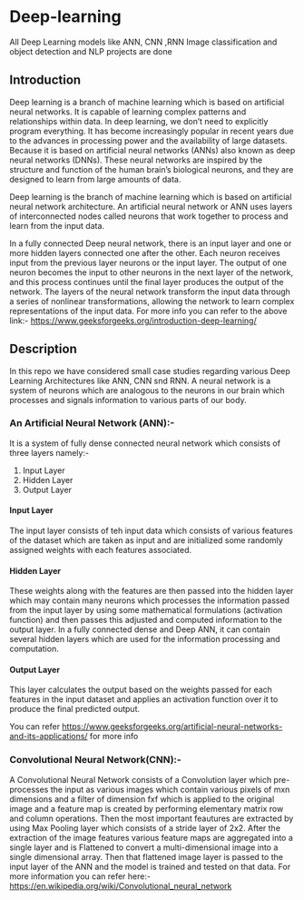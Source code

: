 # Deep-learning 
All Deep Learning models like ANN, CNN ,RNN Image classification and object detection and NLP projects are done

## Introduction
Deep learning is a branch of machine learning which is based on artificial neural networks. It is capable of learning complex patterns and relationships within data. In deep learning, we don’t need to explicitly program everything. It has become increasingly popular in recent years due to the advances in processing power and the availability of large datasets. Because it is based on artificial neural networks (ANNs) also known as deep neural networks (DNNs). These neural networks are inspired by the structure and function of the human brain’s biological neurons, and they are designed to learn from large amounts of data.

Deep learning is the branch of machine learning which is based on artificial neural network architecture. An artificial neural network or ANN uses layers of interconnected nodes called neurons that work together to process and learn from the input data.

In a fully connected Deep neural network, there is an input layer and one or more hidden layers connected one after the other. Each neuron receives input from the previous layer neurons or the input layer. The output of one neuron becomes the input to other neurons in the next layer of the network, and this process continues until the final layer produces the output of the network. The layers of the neural network transform the input data through a series of nonlinear transformations, allowing the network to learn complex representations of the input data. For more info you can refer to the above link:- https://www.geeksforgeeks.org/introduction-deep-learning/

## Description
In this repo we have considered small case studies regarding various Deep Learning Architectures like ANN, CNN snd RNN. A neural network is a system of neurons which are analogous to the neurons in our brain which processes and signals information to various parts of our body.

###  An Artificial Neural Network (ANN):-
It is a system of fully dense connected neural network which consists of three layers namely:-
1. Input Layer
2. Hidden Layer
3. Output Layer

#### Input Layer
The input layer consists of teh input data which consists of various features of the dataset which are taken as input and are initialized some randomly assigned weights with each features associated. 

#### Hidden Layer
These weights along with the features are then passed into the hidden layer which may contain many neurons which processes the information passed from the input layer by using some mathematical formulations (activation function) and then passes this adjusted and computed information to the output layer. In a fully connected dense and Deep ANN, it can contain several hidden layers which are used for the information processing and computation. 

#### Output Layer
This layer calculates the output based on the weights passed for each features in the input dataset and applies an activation function over it to produce the final predicted output.

You can refer https://www.geeksforgeeks.org/artificial-neural-networks-and-its-applications/ for more info

### Convolutional Neural Network(CNN):-
A Convolutional Neural Network consists of a Convolution layer which pre-processes the input as various images which contain various pixels of mxn dimensions and a filter of dimension fxf which is applied to the original image and a feature map is created by performing elementary matrix row and column operations. Then the most important feautures are extracted by using Max Pooling layer which consists of a stride layer of 2x2. After the extraction of the image features various feature maps are aggregated into a single layer and is Flattened to convert a multi-dimensional image into a single dimensional array. Then that flattened image layer is passed to the input layer of the ANN and the model is trained and tested on that data.
For more information you can refer here:- https://en.wikipedia.org/wiki/Convolutional_neural_network
